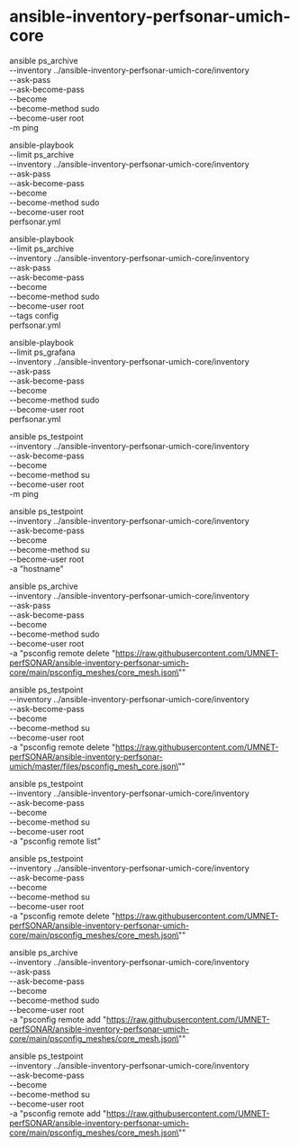 # ansible-inventory-perfsonar-umich-core

ansible ps_archive \
  --inventory ../ansible-inventory-perfsonar-umich-core/inventory \
  --ask-pass \
  --ask-become-pass \
  --become \
  --become-method sudo \
  --become-user root \
  -m ping

ansible-playbook \
  --limit ps_archive \
  --inventory ../ansible-inventory-perfsonar-umich-core/inventory \
  --ask-pass \
  --ask-become-pass \
  --become \
  --become-method sudo \
  --become-user root \
  perfsonar.yml

ansible-playbook \
  --limit ps_archive \
  --inventory ../ansible-inventory-perfsonar-umich-core/inventory \
  --ask-pass \
  --ask-become-pass \
  --become \
  --become-method sudo \
  --become-user root \
  --tags config \
  perfsonar.yml

ansible-playbook \
  --limit ps_grafana \
  --inventory ../ansible-inventory-perfsonar-umich-core/inventory \
  --ask-pass \
  --ask-become-pass \
  --become \
  --become-method sudo \
  --become-user root \
  perfsonar.yml

ansible ps_testpoint \
  --inventory ../ansible-inventory-perfsonar-umich-core/inventory \
  --ask-become-pass \
  --become \
  --become-method su \
  --become-user root \
  -m ping


ansible ps_testpoint \
  --inventory ../ansible-inventory-perfsonar-umich-core/inventory \
  --ask-become-pass \
  --become \
  --become-method su \
  --become-user root \
  -a "hostname"


ansible ps_archive \
  --inventory ../ansible-inventory-perfsonar-umich-core/inventory \
  --ask-pass \
  --ask-become-pass \
  --become \
  --become-method sudo \
  --become-user root \
  -a "psconfig remote delete \"https://raw.githubusercontent.com/UMNET-perfSONAR/ansible-inventory-perfsonar-umich-core/main/psconfig_meshes/core_mesh.json\""

ansible ps_testpoint \
  --inventory ../ansible-inventory-perfsonar-umich-core/inventory \
  --ask-become-pass \
  --become \
  --become-method su \
  --become-user root \
  -a "psconfig remote delete \"https://raw.githubusercontent.com/UMNET-perfSONAR/ansible-inventory-perfsonar-umich/master/files/psconfig_mesh_core.json\""

ansible ps_testpoint \
  --inventory ../ansible-inventory-perfsonar-umich-core/inventory \
  --ask-become-pass \
  --become \
  --become-method su \
  --become-user root \
  -a "psconfig remote list"

ansible ps_testpoint \
  --inventory ../ansible-inventory-perfsonar-umich-core/inventory \
  --ask-become-pass \
  --become \
  --become-method su \
  --become-user root \
  -a "psconfig remote delete \"https://raw.githubusercontent.com/UMNET-perfSONAR/ansible-inventory-perfsonar-umich-core/main/psconfig_meshes/core_mesh.json\""

ansible ps_archive \
  --inventory ../ansible-inventory-perfsonar-umich-core/inventory \
  --ask-pass \
  --ask-become-pass \
  --become \
  --become-method sudo \
  --become-user root \
  -a "psconfig remote add \"https://raw.githubusercontent.com/UMNET-perfSONAR/ansible-inventory-perfsonar-umich-core/main/psconfig_meshes/core_mesh.json\""

ansible ps_testpoint \
  --inventory ../ansible-inventory-perfsonar-umich-core/inventory \
  --ask-become-pass \
  --become \
  --become-method su \
  --become-user root \
  -a "psconfig remote add \"https://raw.githubusercontent.com/UMNET-perfSONAR/ansible-inventory-perfsonar-umich-core/main/psconfig_meshes/core_mesh.json\""


